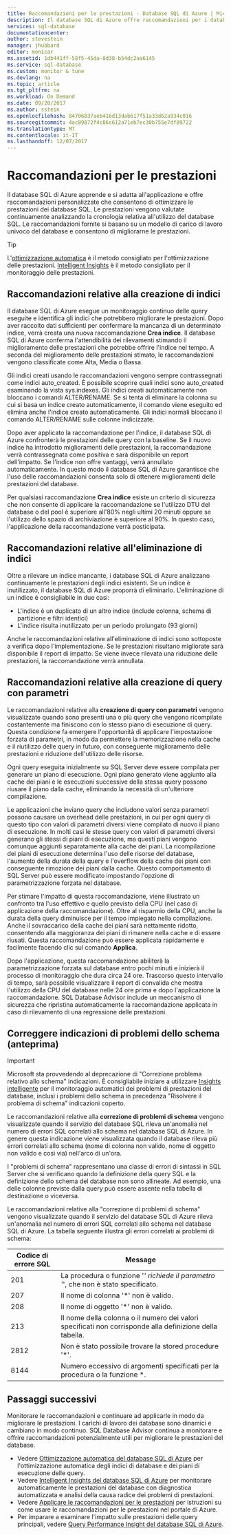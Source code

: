 ```yaml
---
title: Raccomandazioni per le prestazioni - Database SQL di Azure | Microsoft Docs
description: Il database SQL di Azure offre raccomandazioni per i database SQL esistenti che consentono di migliorare le prestazioni correnti delle query.
services: sql-database
documentationcenter: 
author: stevestein
manager: jhubbard
editor: monicar
ms.assetid: 1db441ff-58f5-45da-8d38-b54dc2aa6145
ms.service: sql-database
ms.custom: monitor & tune
ms.devlang: na
ms.topic: article
ms.tgt_pltfrm: na
ms.workload: On Demand
ms.date: 09/20/2017
ms.author: sstein
ms.openlocfilehash: 84706837aeb416d13dab617f51a33d62a934c016
ms.sourcegitcommit: 4ac89872f4c86c612a71eb7ec30b755e7df89722
ms.translationtype: MT
ms.contentlocale: it-IT
ms.lasthandoff: 12/07/2017
---
```

# <a name="performance-recommendations"></a>Raccomandazioni per le prestazioni

Il database SQL di Azure apprende e si adatta all'applicazione e offre raccomandazioni personalizzate che consentono di ottimizzare le prestazioni dei database SQL. Le prestazioni vengono valutate continuamente analizzando la cronologia relativa all'utilizzo del database SQL. Le raccomandazioni fornite si basano su un modello di carico di lavoro univoco del database e consentono di migliorarne le prestazioni.

> [!TIP]
> L'[ottimizzazione automatica](sql-database-automatic-tuning.md) è il metodo consigliato per l'ottimizzazione delle prestazioni. [Intelligent Insights](sql-database-intelligent-insights.md) è il metodo consigliato per il monitoraggio delle prestazioni. 
>

## <a name="create-index-recommendations"></a>Raccomandazioni relative alla creazione di indici
Il database SQL di Azure esegue un monitoraggio continuo delle query eseguite e identifica gli indici che potrebbero migliorare le prestazioni. Dopo aver raccolto dati sufficienti per confermare la mancanza di un determinato indice, verrà creata una nuova raccomandazione **Crea indice**. Il database SQL di Azure conferma l'attendibilità dei rilevamenti stimando il miglioramento delle prestazioni che potrebbe offrire l'indice nel tempo. A seconda del miglioramento delle prestazioni stimato, le raccomandazioni vengono classificate come Alta, Media o Bassa. 

Gli indici creati usando le raccomandazioni vengono sempre contrassegnati come indici auto_created. È possibile scoprire quali indici sono auto_created esaminando la vista sys.indexes. Gli indici creati automaticamente non bloccano i comandi ALTER/RENAME. Se si tenta di eliminare la colonna su cui si basa un indice creato automaticamente, il comando viene eseguito ed elimina anche l'indice creato automaticamente. Gli indici normali bloccano il comando ALTER/RENAME sulle colonne indicizzate.

Dopo aver applicato la raccomandazione per l'indice, il database SQL di Azure confronterà le prestazioni delle query con la baseline. Se il nuovo indice ha introdotto miglioramenti delle prestazioni, la raccomandazione verrà contrassegnata come positiva e sarà disponibile un report dell'impatto. Se l'indice non offre vantaggi, verrà annullato automaticamente. In questo modo il database SQL di Azure garantisce che l'uso delle raccomandazioni consenta solo di ottenere miglioramenti delle prestazioni del database.

Per qualsiasi raccomandazione **Crea indice** esiste un criterio di sicurezza che non consente di applicare la raccomandazione se l'utilizzo DTU del database o del pool è superiore all'80% negli ultimi 20 minuti oppure se l'utilizzo dello spazio di archiviazione è superiore al 90%. In questo caso, l'applicazione della raccomandazione verrà posticipata.

## <a name="drop-index-recommendations"></a>Raccomandazioni relative all'eliminazione di indici
Oltre a rilevare un indice mancante, i database SQL di Azure analizzano continuamente le prestazioni degli indici esistenti. Se un indice è inutilizzato, il database SQL di Azure proporrà di eliminarlo. L'eliminazione di un indice è consigliabile in due casi:
* L'indice è un duplicato di un altro indice (include colonna, schema di partizione e filtri identici)
* L'indice risulta inutilizzato per un periodo prolungato (93 giorni)

Anche le raccomandazioni relative all'eliminazione di indici sono sottoposte a verifica dopo l'implementazione. Se le prestazioni risultano migliorate sarà disponibile il report di impatto. Se viene invece rilevata una riduzione delle prestazioni, la raccomandazione verrà annullata.


## <a name="parameterize-queries-recommendations"></a>Raccomandazioni relative alla creazione di query con parametri
Le raccomandazioni relative alla **creazione di query con parametri** vengono visualizzate quando sono presenti una o più query che vengono ricompilate costantemente ma finiscono con lo stesso piano di esecuzione di query. Questa condizione fa emergere l'opportunità di applicare l'impostazione forzata di parametri, in modo da permettere la memorizzazione nella cache e il riutilizzo delle query in futuro, con conseguente miglioramento delle prestazioni e riduzione dell'utilizzo delle risorse. 

Ogni query eseguita inizialmente su SQL Server deve essere compilata per generare un piano di esecuzione. Ogni piano generato viene aggiunto alla cache dei piani e le esecuzioni successive della stessa query possono riusare il piano dalla cache, eliminando la necessità di un'ulteriore compilazione. 

Le applicazioni che inviano query che includono valori senza parametri possono causare un overhead delle prestazioni, in cui per ogni query di questo tipo con valori di parametri diversi viene compilato di nuovo il piano di esecuzione. In molti casi le stesse query con valori di parametri diversi generano gli stessi di piani di esecuzione, ma questi piani vengono comunque aggiunti separatamente alla cache dei piani. La ricompilazione dei piani di esecuzione determina l'uso delle risorse del database, l'aumento della durata della query e l'overflow della cache dei piani con conseguente rimozione dei piani dalla cache. Questo comportamento di SQL Server può essere modificato impostando l'opzione di parametrizzazione forzata nel database. 

Per stimare l'impatto di questa raccomandazione, viene illustrato un confronto tra l'uso effettivo e quello previsto della CPU (nel caso di applicazione della raccomandazione). Oltre al risparmio della CPU, anche la durata della query diminuisce per il tempo impiegato nella compilazione. Anche il sovraccarico della cache dei piani sarà nettamente ridotto, consentendo alla maggioranza dei piani di rimanere nella cache e di essere riusati. Questa raccomandazione può essere applicata rapidamente e facilmente facendo clic sul comando **Applica**. 

Dopo l'applicazione, questa raccomandazione abiliterà la parametrizzazione forzata sul database entro pochi minuti e inizierà il processo di monitoraggio che dura circa 24 ore. Trascorso questo intervallo di tempo, sarà possibile visualizzare il report di convalida che mostra l'utilizzo della CPU del database nelle 24 ore prima e dopo l'applicazione la raccomandazione. SQL Database Advisor include un meccanismo di sicurezza che ripristina automaticamente la raccomandazione applicata in caso di rilevamento di una regressione delle prestazioni.

## <a name="fix-schema-issues-recommendations-preview"></a>Correggere indicazioni di problemi dello schema (anteprima)

> [!IMPORTANT]
> Microsoft sta provvedendo al deprecazione di "Correzione problema relativo allo schema" indicazioni. È consigliabile iniziare a utilizzare [Insights intelligente](sql-database-intelligent-insights.md) per il monitoraggio automatici dei problemi di prestazioni del database, inclusi i problemi dello schema in precedenza "Risolvere il problema di schema" indicazioni coperto.
> 

Le raccomandazioni relative alla **correzione di problemi di schema** vengono visualizzate quando il servizio del database SQL rileva un'anomalia nel numero di errori SQL correlati allo schema nel database SQL di Azure. In genere questa indicazione viene visualizzata quando il database rileva più errori correlati allo schema (nome di colonna non valido, nome di oggetto non valido e così via) nell'arco di un'ora.

I "problemi di schema" rappresentano una classe di errori di sintassi in SQL Server che si verificano quando la definizione della query SQL e la definizione dello schema del database non sono allineate. Ad esempio, una delle colonne previste dalla query può essere assente nella tabella di destinazione o viceversa. 

Le raccomandazioni relative alla "correzione di problemi di schema" vengono visualizzate quando il servizio del database SQL di Azure rileva un'anomalia nel numero di errori SQL correlati allo schema nel database SQL di Azure. La tabella seguente illustra gli errori correlati ai problemi di schema:

| Codice di errore SQL | Message |
| --- | --- |
| 201 |La procedura o funzione '*' richiede il parametro '*', che non è stato specificato. |
| 207 |Il nome di colonna '*' non è valido. |
| 208 |Il nome di oggetto '*' non è valido. |
| 213 |Il nome della colonna o il numero dei valori specificati non corrisponde alla definizione della tabella. |
| 2812 |Non è stato possibile trovare la stored procedure '*'. |
| 8144 |Numero eccessivo di argomenti specificati per la procedura o la funzione *. |

## <a name="next-steps"></a>Passaggi successivi
Monitorare le raccomandazioni e continuare ad applicarle in modo da migliorare le prestazioni. I carichi di lavoro dei database sono dinamici e cambiano in modo continuo. SQL Database Advisor continua a monitorare e offrire raccomandazioni potenzialmente utili per migliorare le prestazioni del database. 

* Vedere [Ottimizzazione automatica del database SQL di Azure](sql-database-automatic-tuning.md) per l'ottimizzazione automatica degli indici di database e dei piani di esecuzione delle query.
* Vedere [Intelligent Insights del database SQL di Azure](sql-database-intelligent-insights.md) per monitorare automaticamente le prestazioni del database con diagnostica automatizzata e analisi della causa radice dei problemi di prestazioni.
* Vedere [Applicare le raccomandazioni per le prestazioni](sql-database-advisor-portal.md) per istruzioni su come usare le raccomandazioni per le prestazioni nel portale di Azure.
* Per imparare a esaminare l'impatto sulle prestazioni delle query principali, vedere [Query Performance Insight del database SQL di Azure](sql-database-query-performance.md).


